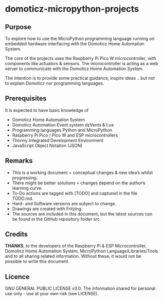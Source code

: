 # domoticz-micropython-projects

## Purpose
To explore how to use the MicroPython programming language running on embedded hardware interfacing with the Domoticz Home Automation System.

The core of the projects uses the Raspberry Pi Pico W microcontroller, with components like actuators & sensors.
The microcontroller is acting as a web server to communicate with the Domoticz Home Automation System.

The intention is to provide some practical guidance, inspire ideas .. but not to explain Domoticz nor programming languages.

## Prerequisites
It is expected to have basic knowledge of 
* Domoticz Home Automation System
* Domoticz Automation Event system dzVents & Lua
* Programming languages Python and MicroPython
* Raspberry Pi Pico / Pico W and ESP microcontrollers
* Thonny Integrated Development Environment
* JavaScript Object Notation (JSON)

## Remarks
* This is a working document = conceptual changes & new idea’s whilst progressing.
* There might be better solutions = changes depend on the author’s learning curve.
* To-Do actions are tagged with [TODO] and captured in the file TODO.md.
* Hard- and Software versions are subject to change.
* Drawings are created with Fritzing.
* The sources are included in this document, but the latest sources can be found in the GitHub repository folder src.

## Credits
**THANKS**, to the developers of the Raspberry Pi & ESP Microcontroller, Domoticz Home Automation System, MicroPython Language/Libraries/Tools and to all sharing related information.
Without these, it would not be possible to write this document.

## Licence
GNU GENERAL PUBLIC LICENSE v3.0.
The information shared for personal use only - use at your own risk (see LICENSE).

